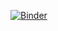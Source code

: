 [![Binder](https://mybinder.org/badge_logo.svg)](https://mybinder.org/v2/gh/paulDDS/English-Project/main?urlpath=%2Fvoila%2Frender%2FClassifier.ipynb)

